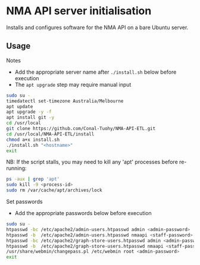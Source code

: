 # NMA API server initialisation

Installs and configures software for the NMA API on a bare Ubuntu server.  

## Usage

Notes
* Add the appropriate server name after `./install.sh` below before execution
* The `apt upgrade` step may require manual input

```sh
sudo su -
timedatectl set-timezone Australia/Melbourne
apt update
apt upgrade -y -f
apt install git -y
cd /usr/local
git clone https://github.com/Conal-Tuohy/NMA-API-ETL.git
cd /usr/local/NMA-API-ETL/install
chmod a+x install.sh
./install.sh "<hostname>"
exit
```

NB: If the script stalls, you may need to kill any 'apt' processes before re-running:
```sh
ps -aux | grep 'apt'
sudo kill -9 <process-id>
sudo rm /var/cache/apt/archives/lock
```

Set passwords
* Add the appropriate passwords below before execution

```sh
sudo su -
htpasswd -bc /etc/apache2/admin-users.htpasswd admin <admin-password>
htpasswd -b  /etc/apache2/admin-users.htpasswd nmaapi <staff-password>
htpasswd -bc /etc/apache2/graph-store-users.htpasswd admin <admin-password>
htpasswd -b  /etc/apache2/graph-store-users.htpasswd nmaapi <staff-password>
/usr/share/webmin/changepass.pl /etc/webmin root <admin-password>
exit
```
